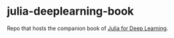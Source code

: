 # julia-deeplearning-book
Repo that hosts the companion book of [Julia for Deep Learning](https://github.com/cpfiffer/julia-deeplearning).
